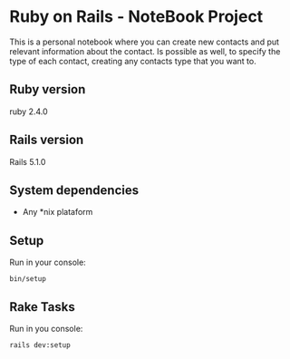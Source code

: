 # Ruby on Rails - NoteBook Project 
This is a personal notebook where you can create new contacts and put relevant information about the contact.
Is possible as well, to specify the type of each contact, creating any contacts type that you want to.

## Ruby version
ruby 2.4.0

## Rails version
Rails 5.1.0

## System dependencies

* Any *nix plataform 


## Setup 
Run in your console: 
```
bin/setup
``` 

## Rake Tasks

Run in you console:
```
rails dev:setup   
```


